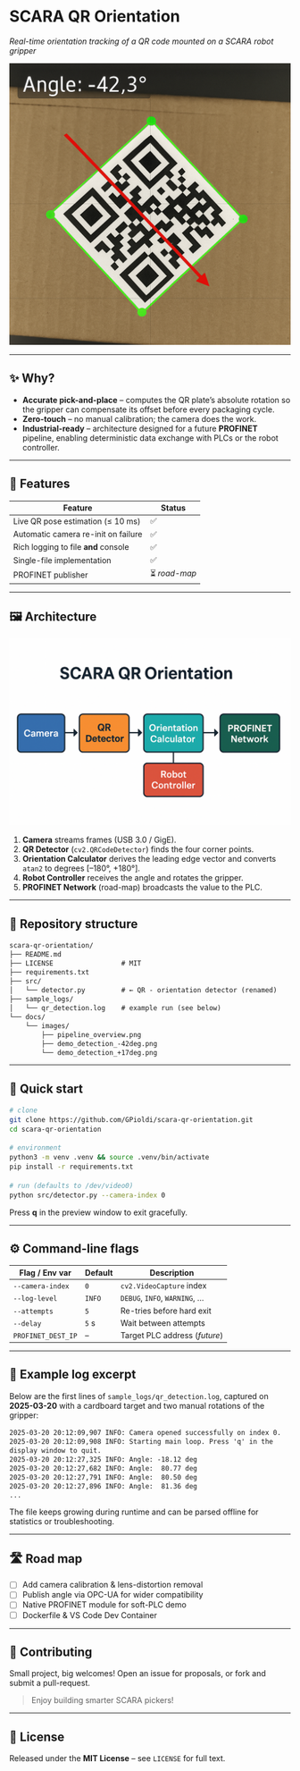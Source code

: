 # SCARA QR Orientation
*Real-time orientation tracking of a QR code mounted on a SCARA robot gripper*  

![Detection –42°](docs/images/demo_detection_-42deg.png)

---

## ✨ Why?
- **Accurate pick-and-place** – computes the QR plate’s absolute rotation so the gripper can compensate its offset before every packaging cycle.  
- **Zero-touch** – no manual calibration; the camera does the work.  
- **Industrial-ready** – architecture designed for a future **PROFINET** pipeline, enabling deterministic data exchange with PLCs or the robot controller.

---

## 🚀 Features
| Feature | Status |
|---------|--------|
| Live QR pose estimation (≤ 10 ms)    | ✅ |
| Automatic camera re-init on failure  | ✅ |
| Rich logging to file **and** console | ✅ |
| Single-file implementation           | ✅ |
| PROFINET publisher                   | ⏳ _road-map_ |

---

## 🖼️ Architecture
![Pipeline](docs/images/pipeline_overview.png)

1. **Camera** streams frames (USB 3.0 / GigE).  
2. **QR Detector** (`cv2.QRCodeDetector`) finds the four corner points.  
3. **Orientation Calculator** derives the leading edge vector and converts `atan2` to degrees [–180°, +180°].  
4. **Robot Controller** receives the angle and rotates the gripper.  
5. **PROFINET Network** (road-map) broadcasts the value to the PLC.

---

## 📂 Repository structure
```
scara-qr-orientation/
├── README.md
├── LICENSE                 # MIT
├── requirements.txt
├── src/
│   └── detector.py         # ← QR - orientation detector (renamed)
├── sample_logs/
│   └── qr_detection.log    # example run (see below)
└── docs/
    └── images/
        ├── pipeline_overview.png
        ├── demo_detection_-42deg.png
        └── demo_detection_+17deg.png
```

---

## 🏁 Quick start
```bash
# clone
git clone https://github.com/GPioldi/scara-qr-orientation.git
cd scara-qr-orientation

# environment
python3 -m venv .venv && source .venv/bin/activate
pip install -r requirements.txt

# run (defaults to /dev/video0)
python src/detector.py --camera-index 0
```
Press **q** in the preview window to exit gracefully.

---

## ⚙️ Command-line flags
| Flag / Env var     | Default | Description               |
|--------------------|---------|---------------------------|
| `--camera-index`   | `0`     | `cv2.VideoCapture` index  |
| `--log-level`      | `INFO`  | `DEBUG`, `INFO`, `WARNING`, … |
| `--attempts`       | `5`     | Re-tries before hard exit |
| `--delay`          | `5` s   | Wait between attempts     |
| `PROFINET_DEST_IP` | –       | Target PLC address (_future_) |

---

## 📑 Example log excerpt
Below are the first lines of `sample_logs/qr_detection.log`, captured on **2025-03-20** with a cardboard target and two manual rotations of the gripper:

```text
2025-03-20 20:12:09,907 INFO: Camera opened successfully on index 0.
2025-03-20 20:12:09,908 INFO: Starting main loop. Press 'q' in the display window to quit.
2025-03-20 20:12:27,325 INFO: Angle: -18.12 deg
2025-03-20 20:12:27,682 INFO: Angle:  80.77 deg
2025-03-20 20:12:27,791 INFO: Angle:  80.50 deg
2025-03-20 20:12:27,896 INFO: Angle:  81.36 deg
...
```
The file keeps growing during runtime and can be parsed offline for statistics or troubleshooting.

---

## 🛣 Road map
- [ ] Add camera calibration & lens-distortion removal  
- [ ] Publish angle via OPC-UA for wider compatibility  
- [ ] Native PROFINET module for soft-PLC demo  
- [ ] Dockerfile & VS Code Dev Container  

---

## 🤝 Contributing
Small project, big welcomes! Open an issue for proposals, or fork and submit a pull-request.  

> Enjoy building smarter SCARA pickers!

---

## 📝 License
Released under the **MIT License** – see `LICENSE` for full text.

